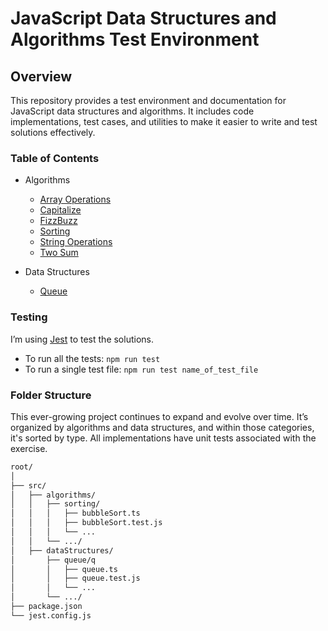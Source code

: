 # JavaScript Data Structures and Algorithms Test Environment

## Overview

This repository provides a test environment and documentation for JavaScript data structures and algorithms. It includes code implementations, test cases, and utilities to make it easier to write and test solutions effectively.

### Table of Contents

- Algorithms
  - [Array Operations](/src/algorithms/arraysOperations/)
  - [Capitalize](/src/algorithms/capitalize/)
  - [FizzBuzz](/src/algorithms/fizzBuzz/)
  - [Sorting](/src/algorithms/sorting/)
  - [String Operations](/src/algorithms/stringOperations/)
  - [Two Sum](/src/algorithms/twoSum)

- Data Structures
  - [Queue](/src/dataStructures/queue/)

### Testing

I’m using [Jest](https://jestjs.io/) to test the solutions.

- To run all the tests: `npm run test`
- To run a single test file: `npm run test name_of_test_file`

### Folder Structure

This ever-growing project continues to expand and evolve over time. It’s organized by algorithms and data structures, and within those categories, it's sorted by type. All implementations have unit tests associated with the exercise.

```bash
root/
│
├── src/
│   ├── algorithms/
│   │   ├── sorting/
│   │   │   ├── bubbleSort.ts
│   │   │   ├── bubbleSort.test.js
│   │   │   └── ...
│   │   └── .../
│   ├── dataStructures/
│       ├── queue/q
│       │   ├── queue.ts
│       │   ├── queue.test.js
│       │   └── ...
│       └── .../
├── package.json
└── jest.config.js
```